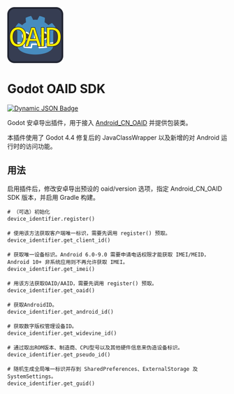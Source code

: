 <img src="icon.svg" alt="icon" width="128"/>

# Godot OAID SDK
[![Dynamic JSON Badge](https://img.shields.io/badge/dynamic/json?url=https%3A%2F%2Fgodotengine.org%2Fasset-library%2Fapi%2Fasset%2F3784&query=%24.version_string&logo=godotengine&label=asset%20library&labelColor=333639)](https://godotengine.org/asset-library/asset/3784)

Godot 安卓导出插件，用于接入 [Android_CN_OAID](https://github.com/gzu-liyujiang/Android_CN_OAID) 并提供包装类。

本插件使用了 Godot 4.4 修复后的 JavaClassWrapper 以及新增的对 Android 运行时的访问功能。

## 用法
启用插件后，修改安卓导出预设的 oaid/version 选项，指定 Android_CN_OAID SDK 版本，并启用 Gradle 构建。

```GDScript
# （可选）初始化
device_identifier.register()

# 使用该方法获取客户端唯一标识，需要先调用 register() 预取。
device_identifier.get_client_id()

# 获取唯一设备标识。Android 6.0-9.0 需要申请电话权限才能获取 IMEI/MEID，Android 10+ 非系统应用则不再允许获取 IMEI。
device_identifier.get_imei()

# 用该方法获取OAID/AAID，需要先调用 register() 预取。
device_identifier.get_oaid()

# 获取AndroidID。
device_identifier.get_android_id()

# 获取数字版权管理设备ID。
device_identifier.get_widevine_id()

# 通过取出ROM版本、制造商、CPU型号以及其他硬件信息来伪造设备标识。
device_identifier.get_pseudo_id()

# 随机生成全局唯一标识并存到 SharedPreferences、ExternalStorage 及 SystemSettings。
device_identifier.get_guid()
```
